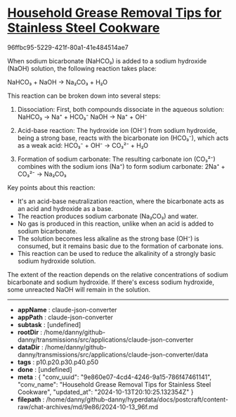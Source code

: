 # [Household Grease Removal Tips for Stainless Steel Cookware](https://claude.ai/chat/9e860e07-4cd4-4246-9a15-786f47461141)

96ffbc95-5229-421f-80a1-41e484514ae7

 When sodium bicarbonate (NaHCO₃) is added to a sodium hydroxide (NaOH) solution, the following reaction takes place:

NaHCO₃ + NaOH → Na₂CO₃ + H₂O

This reaction can be broken down into several steps:

1. Dissociation: First, both compounds dissociate in the aqueous solution:
   NaHCO₃ → Na⁺ + HCO₃⁻
   NaOH → Na⁺ + OH⁻

2. Acid-base reaction: The hydroxide ion (OH⁻) from sodium hydroxide, being a strong base, reacts with the bicarbonate ion (HCO₃⁻), which acts as a weak acid:
   HCO₃⁻ + OH⁻ → CO₃²⁻ + H₂O

3. Formation of sodium carbonate: The resulting carbonate ion (CO₃²⁻) combines with the sodium ions (Na⁺) to form sodium carbonate:
   2Na⁺ + CO₃²⁻ → Na₂CO₃

Key points about this reaction:

- It's an acid-base neutralization reaction, where the bicarbonate acts as an acid and hydroxide as a base.
- The reaction produces sodium carbonate (Na₂CO₃) and water.
- No gas is produced in this reaction, unlike when an acid is added to sodium bicarbonate.
- The solution becomes less alkaline as the strong base (OH⁻) is consumed, but it remains basic due to the formation of carbonate ions.
- This reaction can be used to reduce the alkalinity of a strongly basic sodium hydroxide solution.

The extent of the reaction depends on the relative concentrations of sodium bicarbonate and sodium hydroxide. If there's excess sodium hydroxide, some unreacted NaOH will remain in the solution.

---

* **appName** : claude-json-converter
* **appPath** : claude-json-converter
* **subtask** : [undefined]
* **rootDir** : /home/danny/github-danny/transmissions/src/applications/claude-json-converter
* **dataDir** : /home/danny/github-danny/transmissions/src/applications/claude-json-converter/data
* **tags** : p10.p20.p30.p40.p50
* **done** : [undefined]
* **meta** : {
  "conv_uuid": "9e860e07-4cd4-4246-9a15-786f47461141",
  "conv_name": "Household Grease Removal Tips for Stainless Steel Cookware",
  "updated_at": "2024-10-13T20:10:25.132354Z"
}
* **filepath** : /home/danny/github-danny/hyperdata/docs/postcraft/content-raw/chat-archives/md/9e86/2024-10-13_96f.md